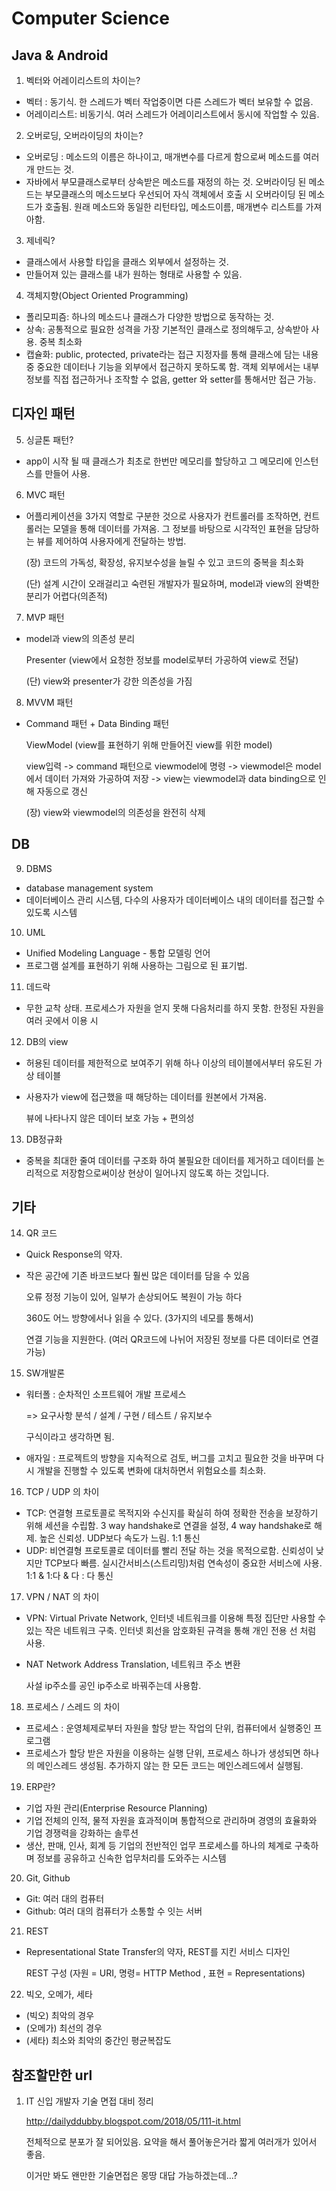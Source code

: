 # Computer Science

## Java & Android

1. 벡터와 어레이리스트의 차이는?

- 벡터 : 동기식. 한 스레드가 벡터 작업중이면 다른 스레드가 벡터 보유할 수 없음.
- 어레이리스트: 비동기식. 여러 스레드가 어레이리스트에서 동시에 작업할 수 있음.

2. 오버로딩, 오버라이딩의 차이는?

- 오버로딩 : 메소드의 이름은 하나이고, 매개변수를 다르게 함으로써 메소드를 여러 개 만드는 것.
- 자바에서 부모클래스로부터 상속받은 메소드를 재정의 하는 것. 오버라이딩 된 메소드는 부모클래스의 메소드보다 우선되어 자식 객체에서 호출 시 오버라이딩 된 메소드가 호출됨. 원래 메소드와 동일한 리턴타입, 메소드이름, 매개변수 리스트를 가져아함.

3. 제네릭?

- 클래스에서 사용할 타입을 클래스 외부에서 설정하는 것.
- 만들어져 있는 클래스를 내가 원하는 형태로 사용할 수 있음.

4. 객체지향(Object Oriented Programming)

- 폴리모피즘: 하나의 메소드나 클래스가 다양한 방법으로 동작하는 것.
- 상속: 공통적으로 필요한 성격을 가장 기본적인 클래스로 정의해두고, 상속받아 사용. 중복 최소화
- 캡슐화: public, protected, private라는 접근 지정자를 통해 클래스에 담는 내용 중 중요한 데이터나 기능을 외부에서 접근하지 못하도록 함. 객체 외부에서는 내부 정보를 직접 접근하거나 조작할 수 없음, getter 와 setter를 통해서만 접근 가능.

## 디자인 패턴

5. 싱글톤 패턴?

- app이 시작 될 때 클래스가 최초로 한번만 메모리를 할당하고 그 메모리에 인스턴스를 만들어 사용.

6. MVC 패턴

- 어플리케이션을 3가지 역할로 구분한 것으로 사용자가 컨트롤러를 조작하면, 컨트롤러는 모델을 통해 데이터를 가져옴. 그 정보를 바탕으로 시각적인 표현을 담당하는 뷰를 제어하여 사용자에게 전달하는 방법.

  (장) 코드의 가독성, 확장성, 유지보수성을 늘릴 수 있고 코드의 중복을 최소화

  (단) 설계 시간이 오래걸리고 숙련된 개발자가 필요하며, model과 view의 완벽한 분리가 어렵다(의존적)

7. MVP 패턴

- model과 view의 의존성 분리

  Presenter (view에서 요청한 정보를 model로부터 가공하여 view로 전달)

  (단) view와 presenter가 강한 의존성을 가짐

8. MVVM 패턴

- Command 패턴 + Data Binding 패턴

  ViewModel (view를 표현하기 위해 만들어진 view를 위한 model)

  view입력 -> command 패턴으로 viewmodel에 명령 -> viewmodel은 model에서 데이터 가져와 가공하여 저장 -> view는 viewmodel과 data binding으로 인해 자동으로 갱신

  (장) view와 viewmodel의 의존성을 완전히 삭제

## DB

9. DBMS

- database management system
- 데이터베이스 관리 시스템, 다수의 사용자가 데이터베이스 내의 데이터를 접근할 수 있도록 시스템

10. UML

- Unified Modeling Language - 통합 모델링 언어
- 프로그램 설계를 표현하기 위해 사용하는 그림으로 된 표기법.

11. 데드락

- 무한 교착 상태. 프로세스가 자원을 얻지 못해 다음처리를 하지 못함. 한정된 자원을 여러 곳에서 이용 시

12. DB의 view

- 허용된 데이터를 제한적으로 보여주기 위해 하나 이상의 테이블에서부터 유도된 가상 테이블

- 사용자가 view에 접근했을 때 해당하는 데이터를 원본에서 가져옴.

  뷰에 나타나지 않은 데이터 보호 가능 + 편의성

13. DB정규화

- 중복을 최대한 줄여 데이터를 구조화 하여 불필요한 데이터를 제거하고 데이터를 논리적으로 저장함으로써이상 현상이 일어나지 않도록 하는 것입니다.

## 기타

14. QR 코드

- Quick Response의 약자.

- 작은 공간에 기존 바코드보다 훨씬 많은 데이터를 담을 수 있음

  오류 정정 기능이 있어, 일부가 손상되어도 복원이 가능 하다

  360도 어느 방향에서나 읽을 수 있다. (3가지의 네모를 통해서)

  연결 기능을 지원한다. (여러 QR코드에 나뉘어 저장된 정보를 다른 데이터로 연결 가능)

15. SW개발론

- 워터폴 : 순차적인 소프트웨어 개발 프로세스

   => 요구사항 분석 / 설계 / 구현 / 테스트 / 유지보수

  구식이라고 생각하면 됨.

- 애자일 : 프로젝트의 방향을 지속적으로 검토, 버그를 고치고 필요한 것을 바꾸며 다시 개발을 진행할 수 있도록 변화에 대처하면서 위험요소를 최소화.

16. TCP / UDP 의 차이

- TCP: 연결형 프로토콜로 목적지와 수신지를 확실히 하여 정확한 전송을 보장하기 위해 세션을 수립함. 3 way handshake로 연결을 설정, 4 way handshake로 해제. 높은 신뢰성. UDP보다 속도가 느림. 1:1 통신
- UDP: 비연결형 프로토콜로 데이터를 빨리 전달 하는 것을 목적으로함. 신뢰성이 낮지만 TCP보다 빠름. 실시간서비스(스트리밍)처럼 연속성이 중요한 서비스에 사용. 1:1 & 1:다 & 다 : 다 통신

17. VPN / NAT 의 차이

-  VPN: Virtual Private Network, 인터넷 네트워크를 이용해 특정 집단만 사용할 수 있는 작은 네트워크 구축. 인터넷 회선을 암호화된 규격을 통해 개인 전용 선 처럼 사용.

- NAT Network Address Translation, 네트워크 주소 변환

  사설 ip주소를 공인 ip주소로 바꿔주는데 사용함.

18. 프로세스 / 스레드 의 차이

- 프로세스 : 운영체제로부터 자원을 할당 받는 작업의 단위, 컴퓨터에서 실행중인 프로그램
- 프로세스가 할당 받은 자원을 이용하는 실행 단위, 프로세스 하나가 생성되면 하나의 메인스레드 생성됨. 추가하지 않는 한 모든 코드는 메인스레드에서 실행됨.

19. ERP란?

- 기업 자원 관리(Enterprise Resource Planning)
- 기업 전체의 인적, 물적 자원을 효과적이며 통합적으로 관리하며 경영의 효율화와 기업 경쟁력을 강화하는 솔루션
- 생산, 판매, 인사, 회계 등 기업의 전반적인 업무 프로세스를 하나의 체계로 구축하며 정보를 공유하고 신속한 업무처리를 도와주는 시스템

20. Git, Github

- Git: 여러 대의 컴퓨터
- Github: 여러 대의 컴퓨터가 소통할 수 잇는 서버

21. REST

- Representational State Transfer의 약자, REST를 지킨 서비스 디자인

   REST 구성 (자원 = URI, 명령= HTTP Method , 표현 = Representations)

22. 빅오, 오메가, 세타

- (빅오) 최악의 경우
- (오메가) 최선의 경우
- (세타) 최소와 최악의 중간인 평균복잡도



## 참조할만한 url

1. IT 신입 개발자 기술 면접 대비 정리

   http://dailyddubby.blogspot.com/2018/05/111-it.html

   전체적으로 분포가 잘 되어있음. 요약을 해서 풀어놓은거라 짧게 여러개가 있어서 좋음.

   이거만 봐도 왠만한 기술면접은 몽땅 대답 가능하겠는데...?

